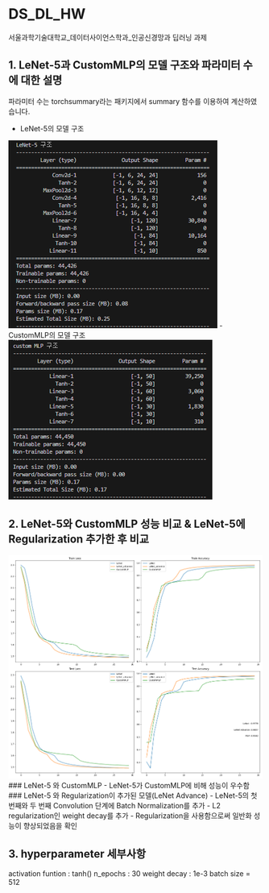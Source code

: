 # DS_DL_HW
서울과학기술대학교_데이터사이언스학과_인공신경망과 딥러닝 과제

## 1. LeNet-5과 CustomMLP의 모델 구조와 파라미터 수에 대한 설명
파라미터 수는 torchsummary라는 패키지에서 summary 함수를 이용하여 계산하였습니다.
- LeNet-5의 모델 구조
<img src="https://github.com/bae301764/DS_DL_HW/blob/main/LeNet%20%EA%B5%AC%EC%A1%B0.png">
- CustomMLP의 모델 구조
<img src="https://github.com/bae301764/DS_DL_HW/blob/main/customMLP%20%EA%B5%AC%EC%A1%B0.png">

## 2. LeNet-5와 CustomMLP 성능 비교 & LeNet-5에 Regularization 추가한 후 비교
<img src="https://github.com/bae301764/DS_DL_HW/blob/main/loss%20and%20accuracy%20plot.png">
### LeNet-5 와 CustomMLP
- LeNet-5가 CustomMLP에 비해 성능이 우수함
### LeNet-5 와 Regularization이 추가된 모델(LeNet Advance)
- LeNet-5의 첫 번째와 두 번째 Convolution 단계에 Batch Normalization를 추가
- L2 regularization인 weight decay를 추가
- Regularization을 사용함으로써 일반화 성능이 향상되었음을 확인

## 3. hyperparameter 세부사항
activation funtion : tanh()
n_epochs : 30
weight decay : 1e-3
batch size = 512

